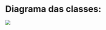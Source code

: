 # Diagrama das classes:

[![](https://mermaid.ink/img/pako:eNp9U01PwzAM_StRTpvY_kCFkCa47MCEGOLUi5d4rUWaVG4ywT7-O-nawkpbcor9npxnP-ckldMoE6kMVNUTQcZQpFbEsy5zZ1Esl-cHsSrLLfKBlGuw31gk4k4YyoDFbOuZbCZsKJCdmI9SwaPVyLNxlCwpAn50zEju3R1FRxyle6fqd8drlRCqabRCg4qcBX4OFSmoaaNE_KQd8QtkZKHrMLCZ6E5TU3TjDrDawWxqCAEMHaErO_b2_Xm5jDEwmty9RbV7Z3_mf3VrBD01cH1aV_qmzG_xP1Y0yYEDHXyZ0riBA2agHa-tR7bobyUOwJ7C_2fbqpwYadfDYJL_in3Fkp0O3rW2m1uxA7Antr9sTa7ZsX5ubLOumuRCRg8KIB3_27V0Kn2OBaYyiVcN_JHK1NY8iCK2X1bJxHPAhWQXslwmezBVjEKpo3ftZ22zl294FjZG?type=png)](https://mermaid.live/edit#pako:eNp9U01PwzAM_StRTpvY_kCFkCa47MCEGOLUi5d4rUWaVG4ywT7-O-nawkpbcor9npxnP-ckldMoE6kMVNUTQcZQpFbEsy5zZ1Esl-cHsSrLLfKBlGuw31gk4k4YyoDFbOuZbCZsKJCdmI9SwaPVyLNxlCwpAn50zEju3R1FRxyle6fqd8drlRCqabRCg4qcBX4OFSmoaaNE_KQd8QtkZKHrMLCZ6E5TU3TjDrDawWxqCAEMHaErO_b2_Xm5jDEwmty9RbV7Z3_mf3VrBD01cH1aV_qmzG_xP1Y0yYEDHXyZ0riBA2agHa-tR7bobyUOwJ7C_2fbqpwYadfDYJL_in3Fkp0O3rW2m1uxA7Antr9sTa7ZsX5ubLOumuRCRg8KIB3_27V0Kn2OBaYyiVcN_JHK1NY8iCK2X1bJxHPAhWQXslwmezBVjEKpo3ftZ22zl294FjZG)
